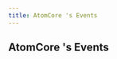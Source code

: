 ```yaml
---
title: AtomCore 's Events
---
```

<h2 class="sectionedit1" id="atomcore_s_events">AtomCore 's Events</h2>
<div class="level2">

</div>
